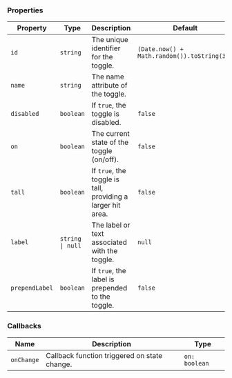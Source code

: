 ### Properties

| Property       | Type             | Description                                                 | Default                                     |
| -------------- | ---------------- | ----------------------------------------------------------- | ------------------------------------------- |
| `id`           | `string`         | The unique identifier for the toggle.                       | `(Date.now() + Math.random()).toString(36)` |
| `name`         | `string`         | The name attribute of the toggle.                           |                                             |
| `disabled`     | `boolean`        | If `true`, the toggle is disabled.                          | `false`                                     |
| `on`           | `boolean`        | The current state of the toggle (on/off).                   | `false`                                     |
| `tall`         | `boolean`        | If `true`, the toggle is tall, providing a larger hit area. | `false`                                     |
| `label`        | `string \| null` | The label or text associated with the toggle.               | `null`                                      |
| `prependLabel` | `boolean`        | If `true`, the label is prepended to the toggle.            | `false`                                     |

### Callbacks

| Name       | Description                                  | Type          |
| ---------- | -------------------------------------------- | ------------- |
| `onChange` | Callback function triggered on state change. | `on: boolean` |
